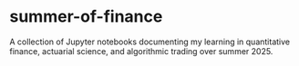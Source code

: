 # summer-of-finance
A collection of Jupyter notebooks documenting my learning in quantitative finance, actuarial science, and algorithmic trading over summer 2025.
